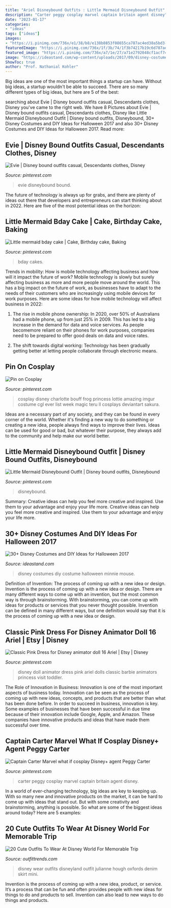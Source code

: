 ```yaml
---
title: "Ariel Disneybound Outfits : Little Mermaid Disneybound Outfit"
description: "Carter peggy cosplay marvel captain britain agent disney"
date: "2023-01-17"
categories:
- "ideas"
tags: ["ideas"]
images:
- "https://i.pinimg.com/736x/e1/38/b8/e138b8853f08655ca787ac4ed38a5bd3--disneybound-fashion-looks.jpg"
featuredImage: "https://i.pinimg.com/736x/1f/3b/74/1f3b74217b19c6d787ae6b8455d566b7.jpg"
featured_image: "https://i.pinimg.com/736x/a7/1e/27/a71e2792048cf1acf745d05233bb5aac.jpg"
image: "https://ideastand.com/wp-content/uploads/2017/09/disney-costumes/23-disney-halloween-costume-diy.jpg"
ShowToc: true
author: "Prof. Nathanial Kohler"
---
```



Big ideas are one of the most important things a startup can have. Without big ideas, a startup wouldn't be able to succeed. There are so many different types of big ideas, but here are 5 of the best: 

	

		
searching about Evie | Disney bound outfits casual, Descendants clothes, Disney you've came to the right web. We have 8 Pictures about Evie | Disney bound outfits casual, Descendants clothes, Disney like Little Mermaid Disneybound Outfit | Disney bound outfits, Disneybound, 30+ Disney Costumes and DIY Ideas for Halloween 2017 and also 30+ Disney Costumes and DIY Ideas for Halloween 2017. Read more:
		
    
## Evie | Disney Bound Outfits Casual, Descendants Clothes, Disney

<img loading=lazy src="https://i.pinimg.com/736x/e1/38/b8/e138b8853f08655ca787ac4ed38a5bd3--disneybound-fashion-looks.jpg" onerror="this.onerror=null;this.src='https://tse4.mm.bing.net/th?id=OIP.4bjtiqN4SxFVP1Mml6XzxgHaJd&amp;pid=15.1';" alt="Evie | Disney bound outfits casual, Descendants clothes, Disney">

_Source: pinterest.com_

>evie disneybound bound. 

	

The future of technology is always up for grabs, and there are plenty of ideas out there that developers and entrepreneurs can start thinking about in 2022. Here are five of the most potential ideas on the horizon:

    
## Little Mermaid Bday Cake | Cake, Birthday Cake, Baking

<img loading=lazy src="https://i.pinimg.com/originals/8e/f1/41/8ef141e96343ce6aaec7acdf4d1d01a6.jpg" onerror="this.onerror=null;this.src='https://tse3.mm.bing.net/th?id=OIP.QGxG7jSoHyfcyHdfeSoTgwHaJ4&amp;pid=15.1';" alt="Little mermaid bday cake | Cake, Birthday cake, Baking">

_Source: pinterest.com_

>bday cakes. 

	

Trends in mobility: How is mobile technology affecting business and how will it impact the future of work?
Mobile technology is slowly but surely affecting business as more and more people move around the world. This has a big impact on the future of work, as businesses have to adapt to the needs of their customers who are increasingly using mobile devices for work purposes. Here are some ideas for how mobile technology will affect business in 2022:
1) The rise in mobile phone ownership: In 2020, over 50% of Australians had a mobile phone, up from just 25% in 2009. This has led to a big increase in the demand for data and voice services. As people becomemore reliant on their phones for work purposes, companies need to be prepared to offer good deals on data and voice rates.

2) The shift towards digital working: Technology has been gradually getting better at letting people collaborate through electronic means.

    
## Pin On Cosplay

<img loading=lazy src="https://i.pinimg.com/originals/0f/da/36/0fda36f7e5d9b05c055d38520df0ae75.jpg" onerror="this.onerror=null;this.src='https://tse3.mm.bing.net/th?id=OIP.G90Gwy8kMOQUguPv4lOb8wHaLI&amp;pid=15.1';" alt="Pin on Cosplay">

_Source: pinterest.com_

>cosplay disney charlotte bouff frog princess lottie amazing imgur costume cgl ever list week magic teru ll cosplays deviantart sakura. 

	

Ideas are a necessary part of any society, and they can be found in every corner of the world. Whether it's finding a new way to do something or creating a new idea, people always find ways to improve their lives. Ideas can be used for good or bad, but whatever their purpose, they always add to the community and help make our world better.

    
## Little Mermaid Disneybound Outfit | Disney Bound Outfits, Disneybound

<img loading=lazy src="https://i.pinimg.com/736x/1f/3b/74/1f3b74217b19c6d787ae6b8455d566b7.jpg" onerror="this.onerror=null;this.src='https://tse4.mm.bing.net/th?id=OIP.Oon-jk3DjbLoVnYEvKdx5gHaJ3&amp;pid=15.1';" alt="Little Mermaid Disneybound Outfit | Disney bound outfits, Disneybound">

_Source: pinterest.com_

>disneybound. 

	

Summary: Creative ideas can help you feel more creative and inspired. Use them to your advantage and enjoy your life more.
Creative ideas can help you feel more creative and inspired. Use them to your advantage and enjoy your life more.

    
## 30+ Disney Costumes And DIY Ideas For Halloween 2017

<img loading=lazy src="https://ideastand.com/wp-content/uploads/2017/09/disney-costumes/23-disney-halloween-costume-diy.jpg" onerror="this.onerror=null;this.src='https://tse4.mm.bing.net/th?id=OIP.IwMy-jiCfsnMlbzbNlxS6QHaOq&amp;pid=15.1';" alt="30+ Disney Costumes and DIY Ideas for Halloween 2017">

_Source: ideastand.com_

>disney costumes diy costume halloween minnie mouse. 

	

Definition of Invention: The process of coming up with a new idea or design.
Invention is the process of coming up with a new idea or design. There are many different ways to come up with an invention, but the most common way is through brainstorming. With brainstorming, you can come up with ideas for products or services that you never thought possible. Invention can be defined in many different ways, but one definition would say that it is the process of coming up with a new idea or design.

    
## Classic Pink Dress For Disney Animator Doll 16 Ariel | Etsy | Disney

<img loading=lazy src="https://i.pinimg.com/736x/4b/be/c0/4bbec02e161452c48b5f73cf7a7eae6c.jpg" onerror="this.onerror=null;this.src='https://tse4.mm.bing.net/th?id=OIP.fXxOSRTqRGPBKCb6qgcxSgHaLM&amp;pid=15.1';" alt="Classic Pink Dress for Disney animator doll 16 Ariel | Etsy | Disney">

_Source: pinterest.com_

>disney doll animator dress pink ariel dolls classic barbie animators princess visit toddler. 

	

The Role of Innovation in Business:
Innovation is one of the most important aspects of business today. Innovation can be seen as the process of coming up with new ideas, concepts, and products that are better than what has been done before. In order to succeed in business, innovation is key. Some examples of businesses that have been successful in due time because of their innovation include Google, Apple, and Amazon. These companies have innovative products and ideas that have made them successful over time.

    
## Captain Carter Marvel What If Cosplay Disney+ Agent Peggy Carter

<img loading=lazy src="https://i.pinimg.com/736x/a7/1e/27/a71e2792048cf1acf745d05233bb5aac.jpg" onerror="this.onerror=null;this.src='https://tse3.mm.bing.net/th?id=OIP.f8CFb8__m5BD86GnwFEo1AHaJQ&amp;pid=15.1';" alt="Captain Carter Marvel what if cosplay Disney+ agent Peggy Carter">

_Source: pinterest.com_

>carter peggy cosplay marvel captain britain agent disney. 

	

In a world of ever-changing technology, big ideas are key to keeping up. With so many new and innovative products on the market, it can be hard to come up with ideas that stand out. But with some creativity and brainstorming, anything is possible. So what are some of the biggest ideas around today? Here are 5 examples: 

    
## 20 Cute Outfits To Wear At Disney World For Memorable Trip

<img loading=lazy src="https://www.outfittrends.com/wp-content/uploads/2016/06/main.original.640x0ccc.jpg" onerror="this.onerror=null;this.src='https://tse4.mm.bing.net/th?id=OIP.htLDWvhjaaDtmdjrHN6RtwHaK5&amp;pid=15.1';" alt="20 Cute Outfits To Wear At Disney World For Memorable Trip">

_Source: outfittrends.com_

>disney wear outfits disneyland outfit julianne hough oxfords denim skirt mini. 

	

Invention is the process of coming up with a new idea, product, or service. It’s a process that can be fun and often provides people with new ideas for things to do and products to sell. Invention can also lead to new ways to do things and products.

